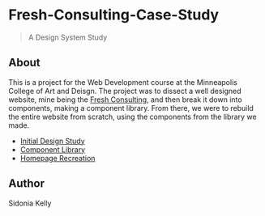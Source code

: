 # Fresh-Consulting-Case-Study

> A Design System Study

## About

This is a project for the Web Development course at the Minneapolis College of Art and Deisgn. The project was to dissect a well designed website, mine being the [Fresh Consulting](https://www.freshconsulting.com/), and then break it down into components, making a component library. From there, we were to rebuild the entire website from scratch, using the components from the library we made.

- [Initial Design Study](initial_study/fresh_webdesign_study.png)
- [Component Library](https://sidoniak.github.io/Fresh-Case-Study/components)
- [Homepage Recreation](https://sidoniak.github.io/Fresh-Case-Study/)

## Author

Sidonia Kelly
